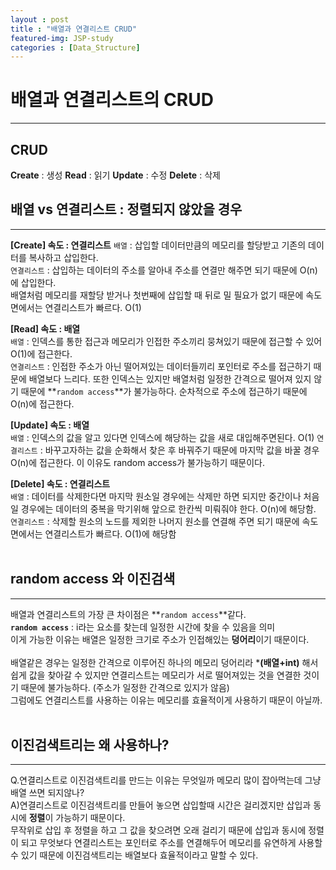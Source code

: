 ```yaml
---
layout : post
title : "배열과 연결리스트 CRUD"
featured-img: JSP-study
categories : [Data_Structure]
---
```

# 배열과 연결리스트의 CRUD
---
## CRUD
<b>Create</b> : 생성
<b>Read</b> : 읽기
<b>Update</b> : 수정
<b>Delete</b> : 삭제

## 배열 vs 연결리스트 : 정렬되지 않았을 경우
---
**[Create] 속도 : 연결리스트**
`배열` : 삽입할 데이터만큼의 메모리를 할당받고 기존의 데이터를 복사하고 삽입한다.  
`연결리스트` : 삽입하는 데이터의 주소를 알아내 주소를 연결만 해주면 되기 때문에 O(n)에 삽입한다.  
배열처럼 메모리를 재할당 받거나 첫번째에 삽입할 때 뒤로 밀 필요가 없기 때문에 속도면에서는 연결리스트가 빠르다. O(1)  <br>

**[Read] 속도 : 배열**  
`배열` : 인덱스를 통한 접근과 메모리가 인접한 주소끼리 뭉쳐있기 때문에 접근할 수 있어 O(1)에 접근한다.  
`연결리스트` : 인접한 주소가 아닌 떨어져있는 데이터들끼리 포인터로 주소를 접근하기 때문에 배열보다 느리다.  또한 인덱스는 있지만 배열처럼 일정한 간격으로 떨어져 있지 않기 때문에 **`random access`**가 불가능하다. 순차적으로 주소에 접근하기 때문에 O(n)에 접근한다.  <br>

**[Update] 속도 : 배열**  
`배열` : 인덱스의 값을 알고 있다면 인덱스에 해당하는 값을 새로 대입해주면된다. O(1)
`연결리스트` :  바꾸고자하는 값을 순화해서 찾은 후 바꿔주기 때문에 마지막 값을 바꿀 경우 O(n)에 접근한다. 이 이유도 random access가 불가능하기 때문이다. <br>

**[Delete] 속도 : 연결리스트**  
`배열` : 데이터를 삭제한다면 마지막 원소일 경우에는 삭제만 하면 되지만 중간이나 처음일 경우에는
데이터의 중복을 막기위해 앞으로 한칸씩 미뤄줘야 한다. O(n)에 해당함.  
`연결리스트` : 삭제할 원소의 노드를 제외한 나머지 원소를 연결해 주면 되기 때문에 속도면에서는 연결리스트가 빠르다. O(1)에 해당함 <br>
<br>

## random access 와 이진검색
---

배열과 연결리스트의 가장 큰 차이점은 **`random access`**같다.  
**`random access`** : i라는 요소를 찾는데 일정한 시간에 찾을 수 있음을 의미  
이게 가능한 이유는 배열은 일정한 크기로 주소가 인접해있는 **덩어리**이기 때문이다.<br>  
배열같은 경우는 일정한 간격으로 이루어진 하나의 메모리 덩어리라 ***(배열+int)** 해서 쉽게 값을 찾아갈 수 있지만 연결리스트는 메모리가 서로 떨어져있는 것을 연결한 것이기 때문에 불가능하다. (주소가 일정한 간격으로 있지가 않음)    
그럼에도 연결리스트를 사용하는 이유는 메모리를 효율적이게 사용하기 때문이 아닐까.  
<br>

## 이진검색트리는 왜 사용하나?  
---
Q.연결리스트로 이진검색트리를 만드는 이유는 무엇일까 메모리 많이 잡아먹는데 그냥 배열 쓰면 되지않나?  
A)연결리스트로 이진검색트리를 만들어 놓으면 삽입할때 시간은 걸리겠지만 삽입과 동시에 **정렬**이 가능하기 때문이다.  
무작위로 삽입 후 정렬을 하고 그 값을 찾으려면 오래 걸리기 때문에 삽입과 동시에 정렬이 되고 무엇보다 연결리스트는 포인터로 주소를 연결해두어 메모리를 유연하게 사용할 수 있기 때문에 이진검색트리는 배열보다 효율적이라고 말할 수 있다.
